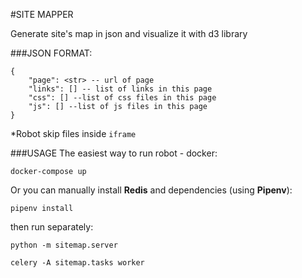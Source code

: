 #SITE MAPPER

Generate site's map in json and visualize it with d3 library

###JSON FORMAT:
```
{
    "page": <str> -- url of page
    "links": [] -- list of links in this page
    "css": [] --list of css files in this page
    "js": [] --list of js files in this page
}
```
\*Robot skip files inside `iframe`

###USAGE
The easiest way to run robot - docker:
```
docker-compose up
```
Or you can manually install **Redis** and dependencies (using **Pipenv**):
```
pipenv install
```
then run separately:
```
python -m sitemap.server
```

```
celery -A sitemap.tasks worker
```